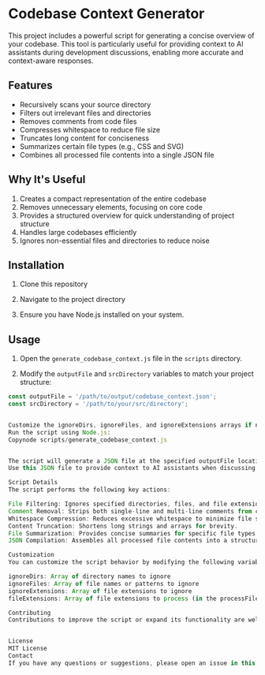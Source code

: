 # Codebase Context Generator

This project includes a powerful script for generating a concise overview of your codebase. This tool is particularly useful for providing context to AI assistants during development discussions, enabling more accurate and context-aware responses.

## Features

- Recursively scans your source directory
- Filters out irrelevant files and directories
- Removes comments from code files
- Compresses whitespace to reduce file size
- Truncates long content for conciseness
- Summarizes certain file types (e.g., CSS and SVG)
- Combines all processed file contents into a single JSON file

## Why It's Useful

1. Creates a compact representation of the entire codebase
2. Removes unnecessary elements, focusing on core code
3. Provides a structured overview for quick understanding of project structure
4. Handles large codebases efficiently
5. Ignores non-essential files and directories to reduce noise

## Installation

1. Clone this repository
2. Navigate to the project directory


3. Ensure you have Node.js installed on your system.

## Usage

1. Open the `generate_codebase_context.js` file in the `scripts` directory.

2. Modify the `outputFile` and `srcDirectory` variables to match your project structure:
```javascript
const outputFile = '/path/to/output/codebase_context.json';
const srcDirectory = '/path/to/your/src/directory';


Customize the ignoreDirs, ignoreFiles, and ignoreExtensions arrays if needed.
Run the script using Node.js:
Copynode scripts/generate_codebase_context.js


The script will generate a JSON file at the specified outputFile location.
Use this JSON file to provide context to AI assistants when discussing your codebase.

Script Details
The script performs the following key actions:

File Filtering: Ignores specified directories, files, and file extensions.
Comment Removal: Strips both single-line and multi-line comments from code files.
Whitespace Compression: Reduces excessive whitespace to minimize file size.
Content Truncation: Shortens long strings and arrays for brevity.
File Summarization: Provides concise summaries for specific file types.
JSON Compilation: Assembles all processed file contents into a structured JSON object.

Customization
You can customize the script behavior by modifying the following variables:

ignoreDirs: Array of directory names to ignore
ignoreFiles: Array of file names or patterns to ignore
ignoreExtensions: Array of file extensions to ignore
fileExtensions: Array of file extensions to process (in the processFiles function call)

Contributing
Contributions to improve the script or expand its functionality are welcome.


License
MIT License
Contact
If you have any questions or suggestions, please open an issue in this repository.
